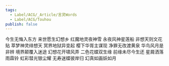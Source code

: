 ```yaml
---
tags:
  - Label/ACG/_Article/言灵Words
  - Label/ACG/Touhou
publish: false
---
```


今生无悔入东方 来世愿生幻想乡
红魔地灵夜神雪 永夜风神星莲船
非想天则文花贴 萃梦神灵绯想天
冥界地狱异变起 樱下华胥主谋现
净罪无改渡黄泉 华鸟风月是非辨
境界颠覆入迷途 幻想花开啸风弄
二色花蝶双生缘 前缘未尽今生还
星屑洒落雨霖铃 虹彩彗光银尘耀
无寿迷蝶彼岸归 幻真如画妖如月
